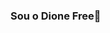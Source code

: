 ### Sou o Dione Free👋

<!--
**dionefree/Dionefree** is a ✨ _special_ ✨ repository because its `README.md` (this file) appears on your GitHub profile.

Here are some ideas to get you started:

- 🔭 Hoje trabalhando com front-end
- 🌱 Estudando Cybersecurity
- 👯 Linguaguem preferencial Python
- 🤔 From linux
